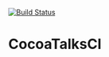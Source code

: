 [![Build Status](https://www.bitrise.io/app/62e30cb0b958d00c/status.svg?token=77INco-OxUxiDicCmLpM1w&branch=master)](https://www.bitrise.io/app/62e30cb0b958d00c)

# CocoaTalksCI
